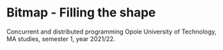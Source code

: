 # Bitmap - Filling the shape
Concurrent and distributed programming
Opole University of Technology, MA studies, semester 1, year 2021/22.
